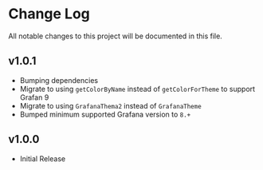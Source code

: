 # Change Log

All notable changes to this project will be documented in this file.

## v1.0.1

- Bumping dependencies
- Migrate to using `getColorByName` instead of `getColorForTheme` to support Grafan 9
- Migrate to using `GrafanaThema2` instead of `GrafanaTheme`
- Bumped minimum supported Grafana version to `8.+`

## v1.0.0

- Initial Release

